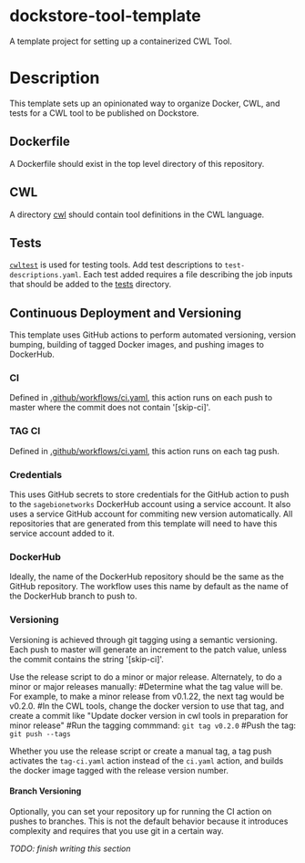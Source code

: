 # dockstore-tool-template
A template project for setting up a containerized CWL Tool.

# Description

This template sets up an opinionated way to organize Docker, CWL, and tests for a CWL tool to be published on Dockstore.

## Dockerfile

A Dockerfile should exist in the top level directory of this repository.

## CWL

A directory [cwl](cwl) should contain tool definitions in the CWL language.

## Tests

[`cwltest`](https://github.com/common-workflow-language/cwltest) is used for
testing tools. Add test descriptions to `test-descriptions.yaml`. Each test
added requires a file describing the job inputs that should be added to the
[tests](tests) directory.

## Continuous Deployment and Versioning

This template uses GitHub actions to perform automated versioning, version
bumping, building of tagged Docker images, and pushing images to DockerHub.

### CI
Defined in [.github/workflows/ci.yaml](.github/workflows/ci.yaml), this action
runs on each push to master where the commit does not contain '[skip-ci]'.

### TAG CI
Defined in [.github/workflows/ci.yaml](.github/workflows/tag-ci.yaml), this action
runs on each tag push.

### Credentials

This uses GitHub secrets to store credentials for the GitHub action to push to
the `sagebionetworks` DockerHub account using a service account. It also uses a
service GitHub account for commiting new version automatically. All repositories
that are generated from this template will need to have this service account
added to it.

### DockerHub

Ideally, the name of the DockerHub repository should be the same as the GitHub
repository. The workflow uses this name by default as the name of the DockerHub
branch to push to.

### Versioning
Versioning is achieved through git tagging using a semantic versioning.
Each push to master will generate an increment to the patch value, unless the
commit contains the string '[skip-ci]'.

Use the release script to do a minor or major release. Alternately, to do a
minor or major releases manually:
#Determine what the tag value will be. For example, to make a minor release from v0.1.22, the next tag would be v0.2.0.
#In the CWL tools, change the docker version to use that tag, and create a commit like "Update docker version in cwl tools in preparation for minor release"
#Run the tagging commmand: `git tag v0.2.0`
#Push the tag: `git push --tags`

Whether you use the release script or create a manual tag, a tag push activates
the `tag-ci.yaml` action instead of the `ci.yaml` action, and builds the docker 
image tagged with the release version number.

#### Branch Versioning
Optionally, you can set your repository up for running the CI action on pushes
to branches. This is not the default behavior because it introduces complexity
and requires that you use git in a certain way.

*TODO: finish writing this section*
